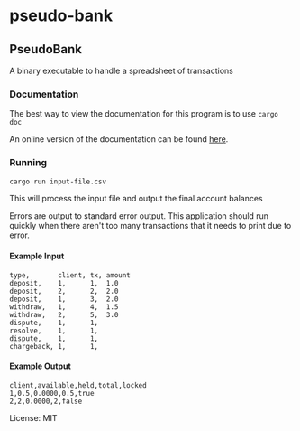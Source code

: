 # pseudo-bank

## PseudoBank
A binary executable to handle a spreadsheet of transactions

### Documentation

The best way to view the documentation for this program is to use `cargo doc`

An online version of the documentation can be found [here](https://brandondyer64.github.io/pseudo-bank/pseudo_bank/index.html).

### Running
```bash
cargo run input-file.csv
```

This will process the input file and output the final account balances

Errors are output to standard error output.
This application should run quickly when there aren't too many transactions that it
needs to print due to error.

#### Example Input
```csv,no_run
type,       client, tx, amount
deposit,    1,      1,  1.0
deposit,    2,      2,  2.0
deposit,    1,      3,  2.0
withdraw,   1,      4,  1.5
withdraw,   2,      5,  3.0
dispute,    1,      1,
resolve,    1,      1,
dispute,    1,      1,
chargeback, 1,      1,
```

#### Example Output
```csv,no_run
client,available,held,total,locked
1,0.5,0.0000,0.5,true
2,2,0.0000,2,false
```

License: MIT
